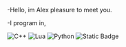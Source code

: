 -Hello, im Alex pleasure to meet you.
   

-I program in,

![C++](https://img.shields.io/badge/-C%2B%2B-green) ![Lua](https://img.shields.io/badge/-Lua-green) 
![Python](https://img.shields.io/badge/-Python-blue) ![Static Badge](https://img.shields.io/badge/C%23-green)

 
